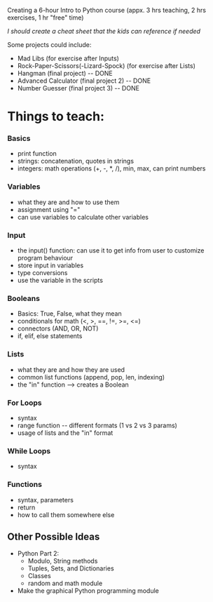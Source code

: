 Creating a 6-hour Intro to Python course (appx. 3 hrs teaching, 2 hrs exercises, 1 hr "free" time)

*I should create a cheat sheet that the kids can reference if needed*

Some projects could include:
- Mad Libs (for exercise after Inputs)
- Rock-Paper-Scissors(-Lizard-Spock) (for exercise after Lists)
- Hangman (final project) -- DONE
- Advanced Calculator (final project 2) -- DONE
- Number Guesser (final project 3) -- DONE

# Things to teach:

### Basics
- print function
- strings: concatenation, quotes in strings
- integers: math operations (+, -, *, /), min, max, can print numbers

### Variables
- what they are and how to use them
- assignment using "="
- can use variables to calculate other variables

### Input
- the input() function: can use it to get info from user to customize program behaviour
- store input in variables
- type conversions
- use the variable in the scripts

### Booleans
- Basics: True, False, what they mean
- conditionals for math (<, >, ==, !=, >=, <=)
- connectors (AND, OR, NOT)
- if, elif, else statements

### Lists
- what they are and how they are used
- common list functions (append, pop, len, indexing)
- the "in" function --> creates a Boolean

### For Loops
- syntax
- range function -- different formats (1 vs 2 vs 3 params)
- usage of lists and the "in" format

### While Loops
- syntax

### Functions
- syntax, parameters
- return
- how to call them somewhere else

## Other Possible Ideas
- Python Part 2: 
    - Modulo, String methods
    - Tuples, Sets, and Dictionaries
    - Classes
    - random and math module
- Make the graphical Python programming module